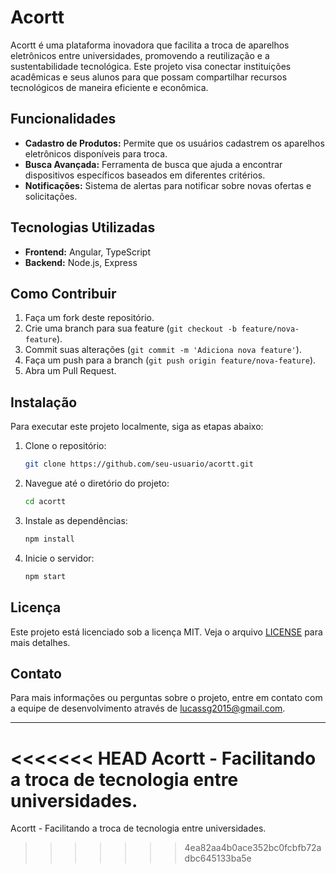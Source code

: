 # Acortt
Acortt é uma plataforma inovadora que facilita a troca de aparelhos eletrônicos entre universidades, promovendo a reutilização e a sustentabilidade tecnológica. Este projeto visa conectar instituições acadêmicas e seus alunos para que possam compartilhar recursos tecnológicos de maneira eficiente e econômica.

## Funcionalidades

- **Cadastro de Produtos:** Permite que os usuários cadastrem os aparelhos eletrônicos disponíveis para troca.
- **Busca Avançada:** Ferramenta de busca que ajuda a encontrar dispositivos específicos baseados em diferentes critérios.
- **Notificações:** Sistema de alertas para notificar sobre novas ofertas e solicitações.

## Tecnologias Utilizadas

- **Frontend:** Angular, TypeScript
- **Backend:** Node.js, Express

## Como Contribuir

1. Faça um fork deste repositório.
2. Crie uma branch para sua feature (`git checkout -b feature/nova-feature`).
3. Commit suas alterações (`git commit -m 'Adiciona nova feature'`).
4. Faça um push para a branch (`git push origin feature/nova-feature`).
5. Abra um Pull Request.

## Instalação

Para executar este projeto localmente, siga as etapas abaixo:

1. Clone o repositório:
    ```sh
    git clone https://github.com/seu-usuario/acortt.git
    ```
2. Navegue até o diretório do projeto:
    ```sh
    cd acortt
    ```
3. Instale as dependências:
    ```sh
    npm install
    ```
4. Inicie o servidor:
    ```sh
    npm start
    ```

## Licença

Este projeto está licenciado sob a licença MIT. Veja o arquivo [LICENSE](LICENSE) para mais detalhes.

## Contato

Para mais informações ou perguntas sobre o projeto, entre em contato com a equipe de desenvolvimento através de lucassg2015@gmail.com.

---

<<<<<<< HEAD
Acortt - Facilitando a troca de tecnologia entre universidades.
=======
Acortt - Facilitando a troca de tecnologia entre universidades.
>>>>>>> 4ea82aa4b0ace352bc0fcbfb72adbc645133ba5e
